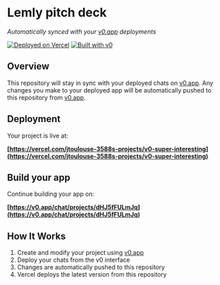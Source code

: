 # Lemly pitch deck

*Automatically synced with your [v0.app](https://v0.app) deployments*

[![Deployed on Vercel](https://img.shields.io/badge/Deployed%20on-Vercel-black?style=for-the-badge&logo=vercel)](https://vercel.com/jtoulouse-3588s-projects/v0-super-interesting)
[![Built with v0](https://img.shields.io/badge/Built%20with-v0.app-black?style=for-the-badge)](https://v0.app/chat/projects/dHJ5fFULmJq)

## Overview

This repository will stay in sync with your deployed chats on [v0.app](https://v0.app).
Any changes you make to your deployed app will be automatically pushed to this repository from [v0.app](https://v0.app).

## Deployment

Your project is live at:

**[https://vercel.com/jtoulouse-3588s-projects/v0-super-interesting](https://vercel.com/jtoulouse-3588s-projects/v0-super-interesting)**

## Build your app

Continue building your app on:

**[https://v0.app/chat/projects/dHJ5fFULmJq](https://v0.app/chat/projects/dHJ5fFULmJq)**

## How It Works

1. Create and modify your project using [v0.app](https://v0.app)
2. Deploy your chats from the v0 interface
3. Changes are automatically pushed to this repository
4. Vercel deploys the latest version from this repository
